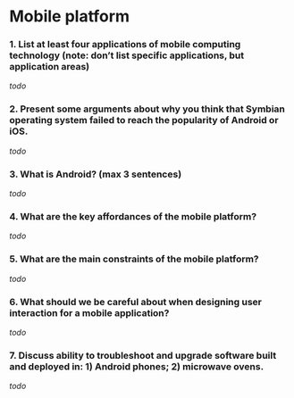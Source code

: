 # Mobile platform
### 1. List at least four applications of mobile computing technology (note: don’t list specific applications, but application areas)
*todo*
### 2. Present some arguments about why you think that Symbian operating system failed to reach the popularity of Android or iOS.
*todo*
### 3. What is Android? (max 3 sentences)
*todo*
### 4. What are the key affordances of the mobile platform?
*todo*
### 5. What are the main constraints of the mobile platform?
*todo*
### 6. What should we be careful about when designing user interaction for a mobile application?
*todo*
### 7. Discuss ability to troubleshoot and upgrade software built and deployed in: 1) Android phones; 2) microwave ovens.
*todo*